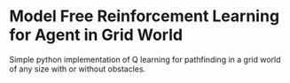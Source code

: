 # Model Free Reinforcement Learning for Agent in Grid World
Simple python implementation of Q learning for pathfinding in a grid world of any size with or without obstacles.
